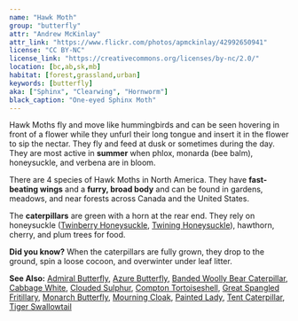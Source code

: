 ```yaml
---
name: "Hawk Moth"
group: "butterfly"
attr: "Andrew McKinlay"
attr_link: "https://www.flickr.com/photos/apmckinlay/42992650941"
license: "CC BY-NC"
license_link: "https://creativecommons.org/licenses/by-nc/2.0/"
location: [bc,ab,sk,mb]
habitat: [forest,grassland,urban]
keywords: [butterfly]
aka: ["Sphinx", "Clearwing", "Hornworm"]
black_caption: "One-eyed Sphinx Moth"
---
```

Hawk Moths fly and move like hummingbirds and can be seen hovering in front of a flower while they unfurl their long tongue and insert it in the flower to sip the nectar. They fly and feed at dusk or sometimes during the day. They are most active in **summer** when phlox, monarda (bee balm), honeysuckle, and verbena are in bloom.

There are 4 species of Hawk Moths in North America. They have **fast-beating wings** and a **furry, broad body** and can be found in gardens, meadows, and near forests across Canada and the United States.

The **caterpillars** are green with a horn at the rear end. They rely on honeysuckle ([Twinberry Honeysuckle](/trees/twibhon/), [Twining Honeysuckle](/trees/twinhon/)), hawthorn, cherry, and plum trees for food.

**Did you know?** When the caterpillars are fully grown, they drop to the ground, spin a loose cocoon, and overwinter under leaf litter.

<!-- generated, do not edit -->
**See Also:**
[Admiral Butterfly](/insects/admiral/),
[Azure Butterfly](/insects/azurebut/),
[Banded Woolly Bear Caterpillar](/insects/bandwb/),
[Cabbage White](/insects/cabbgwht/),
[Clouded Sulphur](/insects/cloudsulf/),
[Compton Tortoiseshell](/insects/comptort/),
[Great Spangled Fritillary](/insects/greatfrit/),
[Monarch Butterfly](/insects/monarch/),
[Mourning Cloak](/insects/mournbut/),
[Painted Lady](/insects/paintbut/),
[Tent Caterpillar](/insects/tentcat/),
[Tiger Swallowtail](/insects/tigerbut/)
